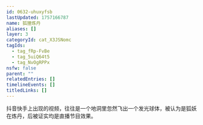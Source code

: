 ```yaml
---
id: 0632-uhuxyfsb
lastUpdated: 1757166787
name: 狐狸炼丹
aliases: []
layer: 3
categoryId: cat_X3JSNomc
tagIds:
  - tag_fRp-FvBe
  - tag_5uiQ64t5
  - tag_NvOgRPPx
nsfw: false
parent: ""
relatedEntries: []
timelineEvents: []
titledLinks: []
---
```


抖音快手上出现的视频，往往是一个地洞里忽然飞出一个发光球体，被认为是狐妖在炼丹，后被证实均是直播节目效果。